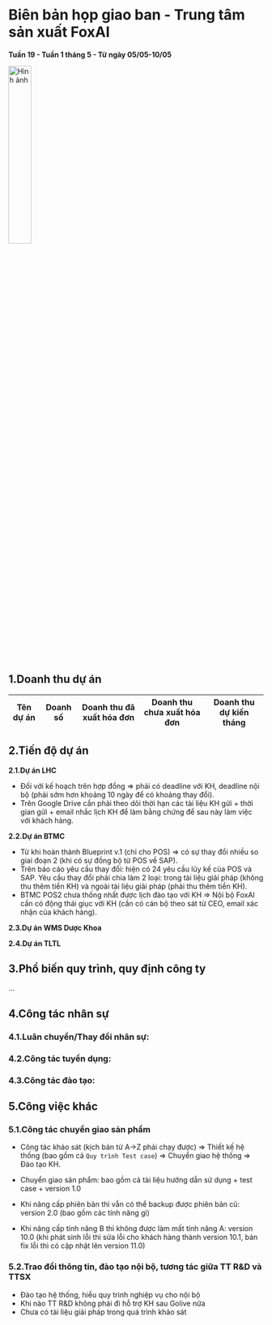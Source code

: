 # Biên bản họp giao ban - Trung tâm sản xuất FoxAI
**Tuần 19 - Tuần 1 tháng 5 - Từ ngày 05/05-10/05**

<img src="https://fox.ai.vn/wp-content/uploads/2024/07/Logo_Original-1.png" alt="Hình ảnh" width="30%" />

## 1.Doanh thu dự án
|Tên dự án|Doanh số|Doanh thu đã xuất hóa đơn|Doanh thu chưa xuất hóa đơn|Doanh thu dự kiến tháng|
|---|---|---|---|---|

## 2.Tiến độ dự án
**2.1.Dự án LHC**

- Đối với kế hoạch trên hợp đồng => phải có deadline với KH, deadline nội bộ (phải sớm hơn khoảng 10 ngày để có khoảng thay đổi).
- Trên Google Drive cần phải theo dõi thời hạn các tài liệu KH gửi + thời gian gửi + email nhắc lịch KH để làm bằng chứng để sau này làm việc với khách hàng.

**2.2.Dự án BTMC**
- Từ khi hoàn thành Blueprint v.1 (chỉ cho POS) => có sự thay đổi nhiều so giai đoạn 2 (khi có sự đồng bộ từ POS về SAP).
- Trên báo cáo yêu cầu thay đổi: hiện có 24 yêu cầu lũy kế của POS và SAP. Yêu cầu thay đổi phải chia làm 2 loại: trong tài liệu giải pháp (không thu thêm tiền KH) và ngoài tài liệu giải pháp (phải thu thêm tiền KH).
- BTMC POS2 chưa thống nhất được lịch đào tạo với KH => Nội bộ FoxAI cần có động thái giục với KH (cần có cán bộ theo sát từ CEO, email xác nhận của khách hàng).

**2.3.Dự án WMS Dược Khoa**


**2.4.Dự án TLTL**



## 3.Phổ biến quy trình, quy định công ty

...

## 4.Công tác nhân sự
### 4.1.Luân chuyển/Thay đổi nhân sự: 


### 4.2.Công tác tuyển dụng:


### 4.3.Công tác đào tạo: 


## 5.Công việc khác
### 5.1.Công tác chuyển giao sản phẩm

- Công tác khảo sát (kịch bản từ A->Z phải chạy được) => Thiết kế hệ thống (bao gồm cả `Quy trình Test case`) => Chuyển giao hệ thống => Đào tạo KH.

- Chuyển giao sản phẩm: bao gồm cả tài liệu hướng dẫn sử dụng + test case + version 1.0
- Khi nâng cấp phiên bản thì vẫn có thể backup được phiên bản cũ: version 2.0 (bao gồm các tính năng gì)
- Khi nâng cấp tính năng B thì không được làm mất tính năng A: version 10.0 (khi phát sinh lỗi thì sửa lỗi cho khách hàng thành version 10.1, bản fix lỗi thì có cập nhật lên version 11.0)


### 5.2.Trao đổi thông tin, đào tạo nội bộ, tương tác giữa TT R&D và TTSX

- Đào tạo hệ thống, hiểu quy trình nghiệp vụ cho nội bộ
- Khi nào TT R&D không phải đi hỗ trợ KH sau Golive nữa
- Chưa có tài liệu giải pháp trong quá trình khảo sát

